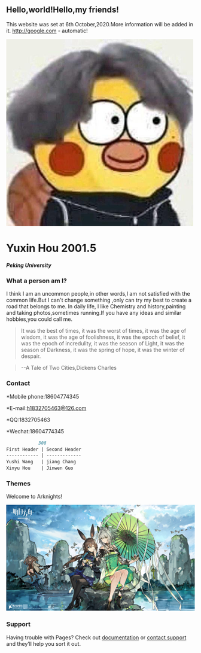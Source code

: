 ## Hello,world!Hello,my friends!

This website was set at 6th October,2020.More information will be added in it.
http://google.com - automatic!

![GitHub Logo](/tx.jpg)

# Yuxin Hou 2001.5 
##### Peking University

### What a person am I?

I think I am an uncommon people,in other words,I am not satisfied with the common life.But I can't change something ,only can try my best to create a road that belongs to me.
In daily life, I like Chemistry and history,painting and taking photos,sometimes running.If you have any ideas and similar hobbies,you could call me.

>It was the best of times, it was the worst of times, it was the age of wisdom, it was the age of foolishness, it was the epoch of belief, it was the epoch of incredulity, it was the season of Light, it was the season of Darkness, it was the spring of hope, it was the winter of despair.

>--A Tale of Two Cities,Dickens Charles


### Contact
*Mobile phone:18604774345

*E-mail:h1832705463@126.com

*QQ:1832705463

*Wechat:18604774345

```markdown
            308
First Header | Second Header
------------ | -------------
Yushi Wang   | jiang Chang
Xinyu Hou    | Jinwen Guo
```

### Themes

Welcome to Arknights!

![GitHub Logo](/A1.jpg)

### Support 

Having trouble with Pages? Check out [documentation](https://docs.github.com/categories/github-pages-basics/) or [contact support](https://github.com/contact) and they’ll help you sort it out.
